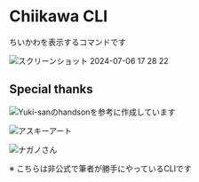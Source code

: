 # Chiikawa CLI

ちいかわを表示するコマンドです

![スクリーンショット 2024-07-06 17 28 22](https://github.com/nagauta/chiikawa-cli/assets/44369261/8418c189-a12e-4492-af5e-c0fecb16f329)


## Special thanks
![Yuki-sanのhandson](https://github.com/yuk1ty/rust-basic-handson)を参考に作成しています


![アスキーアート](https://seesaawiki.jp/asciiart/d/%A4%C1%A4%A4%A4%AB%A4%EF%20%A4%CA%A4%F3%A4%AB%BE%AE%A4%B5%A4%AF%A4%C6%A4%AB%A4%EF%A4%A4%A4%A4%A4%E4%A4%C4)

![ナガノさん](https://x.com/ngntrtr)

※ こちらは非公式で筆者が勝手にやっているCLIです
